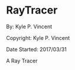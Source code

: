 # RayTracer
By: Kyle P. Vincent

Copyright: Kyle P. Vincent

Date Started: 2017/03/31



A Ray Tracer